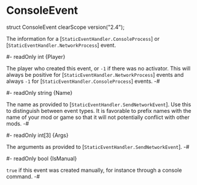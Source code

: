 # ConsoleEvent

[ConsoleProcess]: StaticEventHandler.md#mthd-ConsoleProcess
[NetworkProcess]: StaticEventHandler.md#mthd-NetworkProcess
[SendNetworkEvent]: StaticEventHandler.md#mthd-SendNetworkEvent

[StaticEventHandler]: StaticEventHandler.md

<!-- api-declaration -->
struct ConsoleEvent clearScope version("2.4");

<!-- api-definition -->
The information for a [`StaticEventHandler.ConsoleProcess`] or
[`StaticEventHandler.NetworkProcess`] event.

<!-- api-members -->
#-
readOnly int {Player}

The player who created this event, or `-1` if there was no activator.
This will always be positive for [`StaticEventHandler.NetworkProcess`]
events and always `-1` for [`StaticEventHandler.ConsoleProcess`]
events.
-#

#-
readOnly string {Name}

The name as provided to [`StaticEventHandler.SendNetworkEvent`]. Use
this to distinguish between event types. It is favorable to prefix
names with the name of your mod or game so that it will not
potentially conflict with other mods.
-#

#-
readOnly int[3] {Args}

The arguments as provided to [`StaticEventHandler.SendNetworkEvent`].
-#

#-
readOnly bool {IsManual}

`true` if this event was created manually, for instance through a
console command.
-#
